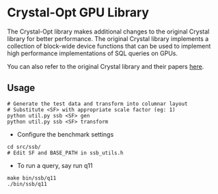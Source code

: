 Crystal-Opt GPU Library
=================

The Crystal-Opt library makes additional changes to the original Crystal library for better performance. The original Crystal library implements a collection of block-wide device functions that can be used to implement high performance implementations of SQL queries on GPUs.

You can also refer to the original Crystal library and their papers [here](https://github.com/anilshanbhag/crystal).

Usage
----

```
# Generate the test data and transform into columnar layout
# Substitute <SF> with appropriate scale factor (eg: 1)
python util.py ssb <SF> gen
python util.py ssb <SF> transform
```

* Configure the benchmark settings
```
cd src/ssb/
# Edit SF and BASE_PATH in ssb_utils.h
```

* To run a query, say run q11
```
make bin/ssb/q11
./bin/ssb/q11
```

